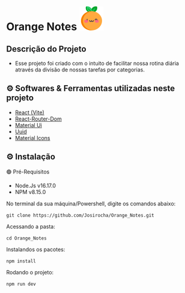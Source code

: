 # Orange Notes ![logo laranja](./src/assets/images/orange.png)

## Descrição do Projeto
-  Esse projeto  foi criado com o intuito de facilitar nossa rotina diária através da divisão de  nossas tarefas por categorias.



## ⚙️ Softwares & Ferramentas utilizadas neste projeto 
-  [React (Vite)](https://vitejs.dev/guide/#trying-vite-online)
-  [React-Router-Dom](https://v5.reactrouter.com/web/guides/quick-start)
-  [Material Ui ](https://mui.com/pt/)
-  [Uuid ](https://www.npmjs.com/package/uuid)
- [ Material Icons ](https://mui.com/pt/material-ui/material-icons/)

## ⚙️ Instalação 

🟢 Pré-Requisitos

- Node.Js v16.17.0
- NPM v8.15.0

No terminal da sua máquina/Powershell, digite os comandos abaixo:

```
git clone https://github.com/Josirocha/Orange_Notes.git

```
Acessando a pasta:

```
cd Orange_Notes

```
Instalandos os pacotes:
```
npm install
```
Rodando o projeto:

```
npm run dev
```




